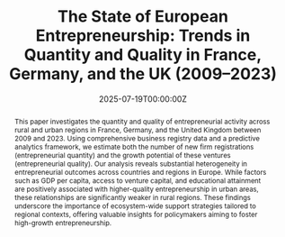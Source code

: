 ---
title: 'The State of European Entrepreneurship: Trends in Quantity and Quality in France, Germany, and the UK (2009–2023)'

# Authors
# If you created a profile for a user (e.g. the default `admin` user), write the username (folder name) here
# and it will be replaced with their full name and linked to their profile.
authors:
  - Massimo Colombo
  - Lena Füner
  - Massimiliano Guerini
  - Hanna Hottenrott
  - admin

# Author notes (optional)
#author_notes:
#  - 'Equal contribution'
#  - 'Equal contribution'

date: '2025-07-19T00:00:00Z'
doi: ''

# Schedule page publish date (NOT publication's date).
publishDate: '2025-07-19T00:00:00Z'

# Publication type.
# Accepts a single type but formatted as a YAML list (for Hugo requirements).
# Enter a publication type from the CSL standard.
publication_types: ["manuscript"]

# Publication name and optional abbreviated publication name.
publication: Submitted - *Special Issue of European Economic Review*.

publication_short: Submitted - *European Economic Review*

abstract:  This paper investigates the quantity and quality of entrepreneurial activity across rural and urban regions in France, Germany, and the United Kingdom between 2009 and 2023. Using comprehensive business registry data and a predictive analytics framework, we estimate both the number of new firm registrations (entrepreneurial quantity) and the growth potential of these ventures (entrepreneurial quality). Our analysis reveals substantial heterogeneity in entrepreneurial outcomes across countries and regions in Europe. While factors such as GDP per capita, access to venture capital, and educational attainment are positively associated with higher-quality entrepreneurship in urban areas, these relationships are significantly weaker in rural regions. These findings underscore the importance of ecosystem-wide support strategies tailored to regional contexts, offering valuable insights for policymakers aiming to foster high-growth entrepreneurship.

# Summary. An optional shortened abstract.
summary:  This paper investigates the quantity and quality of entrepreneurial activity across rural and urban regions in France, Germany, and the United Kingdom between 2009 and 2023.

tags:
  - Entrepreneurial Ecosystem
  - Regional Innovation
  - Knowledge Spillover

# Display this page in the Featured widget?
featured: true

# Custom links (uncomment lines below)
# links:
# - name: Custom Link
#   url: http://example.org

url_pdf: ''
url_code: ''
url_dataset: ''
url_poster: ''
url_project: ''
url_slides: ''
url_source: ''
url_video: ''

# Featured image
# To use, add an image named `featured.jpg/png` to your page's folder.
image:
  caption: ''
  focal_point: ''
  preview_only: false

# Associated Projects (optional).
#   Associate this publication with one or more of your projects.
#   Simply enter your project's folder or file name without extension.
#   E.g. `internal-project` references `content/project/internal-project/index.md`.
#   Otherwise, set `projects: []`.
projects:
  - []

# Slides (optional).
#   Associate this publication with Markdown slides.
#   Simply enter your slide deck's filename without extension.
#   E.g. `slides: "example"` references `content/slides/example/index.md`.
#   Otherwise, set `slides: ""`.
slides: ""
---